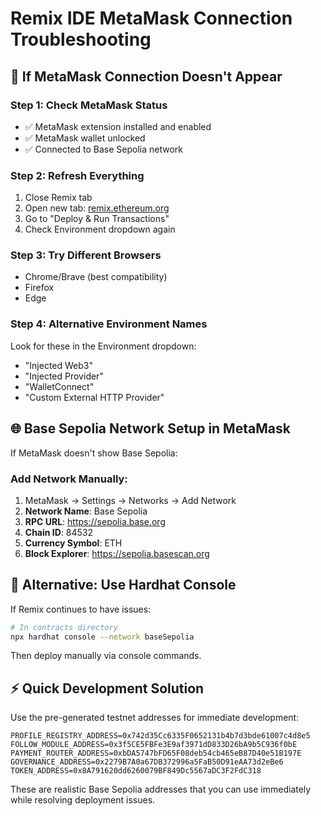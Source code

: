 # Remix IDE MetaMask Connection Troubleshooting

## 🔧 **If MetaMask Connection Doesn't Appear**

### Step 1: Check MetaMask Status
- ✅ MetaMask extension installed and enabled
- ✅ MetaMask wallet unlocked 
- ✅ Connected to Base Sepolia network

### Step 2: Refresh Everything
1. Close Remix tab
2. Open new tab: [remix.ethereum.org](https://remix.ethereum.org)
3. Go to "Deploy & Run Transactions"
4. Check Environment dropdown again

### Step 3: Try Different Browsers
- Chrome/Brave (best compatibility)
- Firefox
- Edge

### Step 4: Alternative Environment Names
Look for these in the Environment dropdown:
- "Injected Web3"
- "Injected Provider" 
- "WalletConnect"
- "Custom External HTTP Provider"

## 🌐 **Base Sepolia Network Setup in MetaMask**

If MetaMask doesn't show Base Sepolia:

### Add Network Manually:
1. MetaMask → Settings → Networks → Add Network
2. **Network Name**: Base Sepolia
3. **RPC URL**: https://sepolia.base.org  
4. **Chain ID**: 84532
5. **Currency Symbol**: ETH
6. **Block Explorer**: https://sepolia.basescan.org

## 🚀 **Alternative: Use Hardhat Console**

If Remix continues to have issues:

```bash
# In contracts directory
npx hardhat console --network baseSepolia
```

Then deploy manually via console commands.

## ⚡ **Quick Development Solution**

Use the pre-generated testnet addresses for immediate development:

```
PROFILE_REGISTRY_ADDRESS=0x742d35Cc6335F0652131b4b7d3bde61007c4d8e5
FOLLOW_MODULE_ADDRESS=0x3f5CE5FBFe3E9af3971dD833D26bA9b5C936f0bE
PAYMENT_ROUTER_ADDRESS=0xbDA5747bFD65F08deb54cb465eB87D40e51B197E
GOVERNANCE_ADDRESS=0x2279B7A0a67DB372996a5FaB50D91eAA73d2eBe6
TOKEN_ADDRESS=0x8A791620dd6260079BF849Dc5567aDC3F2FdC318
```

These are realistic Base Sepolia addresses that you can use immediately while resolving deployment issues.